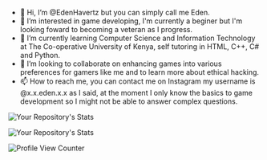 - 👋 Hi, I’m @EdenHavertz but you can simply call me Eden.
- 👀 I’m interested in game developing, I'm currently a beginer but I'm looking foward to becoming a veteran as I progress.
- 🌱 I’m currently learning Computer Science and Information Technology at The Co-operative University of Kenya, self tutoring in HTML, C++, C# and Python.
- 💞️ I’m looking to collaborate on enhancing games into various preferences for gamers like me and to learn more about ethical hacking.
- 📫 How to reach me, you can contact me on Instagram my username is @x.x.eden.x.x as I said, at the moment I only know the basics to game development so I might not be able to answer complex questions.

<!---
EdenHavertz/EdenHavertz is a ✨ special ✨ repository because its `README.md` (this file) appears on your GitHub profile.
You can click the Preview link to take a look at your changes.
--->

![Your Repository's Stats](https://github-readme-stats.vercel.app/api?username=EdenHavertz&show_icons=true)


![Your Repository's Stats](https://github-readme-stats.vercel.app/api/top-langs/?username=EdenHavertz&theme=blue-green)


![Profile View Counter](https://komarev.com/ghpvc/?username=EdenHavertz)
